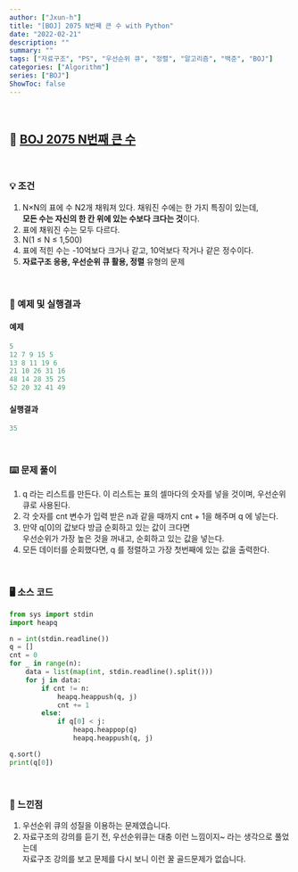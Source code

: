 ```yaml
---
author: ["Jxun-h"]
title: "[BOJ] 2075 N번째 큰 수 with Python"
date: "2022-02-21"
description: ""
summary: ""
tags: ["자료구조", "PS", "우선순위 큐", "정렬", "알고리즘", "백준", "BOJ"]
categories: ["Algorithm"]
series: ["BOJ"]
ShowToc: false
---
```


<br>

## 📌 <a href="https://www.acmicpc.net/problem/2075" target="_blank">BOJ 2075 N번째 큰 수</a>

<br>

### 💡 조건

1.  N×N의 표에 수 N2개 채워져 있다. 채워진 수에는 한 가지 특징이 있는데,  
    **모든 수는 자신의 한 칸 위에 있는 수보다 크다는 것**이다.
2.  표에 채워진 수는 모두 다르다.
3.  N(1 ≤ N ≤ 1,500)
4.  표에 적힌 수는 -10억보다 크거나 같고, 10억보다 작거나 같은 정수이다.
5.  **자료구조 응용, 우선순위 큐 활용, 정렬** 유형의 문제

<br>

### 🔖 예제 및 실행결과

#### 예제

```py
5
12 7 9 15 5
13 8 11 19 6
21 10 26 31 16
48 14 28 35 25
52 20 32 41 49
```

#### 실행결과

```py
35
```

<br>

### ⌨️ 문제 풀이

1.  q 라는 리스트를 만든다. 이 리스트는 표의 셀마다의 숫자를 넣을 것이며, 우선순위 큐로 사용된다.
2.  각 숫자를 cnt 변수가 입력 받은 n과 같을 때까지 cnt + 1을 해주며 q 에 넣는다.
3.  만약 q[0]의 값보다 방금 순회하고 있는 값이 크다면  
    우선순위가 가장 높은 것을 꺼내고, 순회하고 있는 값을 넣는다.
4.  모든 데이터를 순회했다면, q 를 정렬하고 가장 첫번째에 있는 값을 출력한다.

<br>

### 🖥 소스 코드

```py
from sys import stdin
import heapq

n = int(stdin.readline())
q = []
cnt = 0
for _ in range(n):
    data = list(map(int, stdin.readline().split()))
    for j in data:
        if cnt != n:
            heapq.heappush(q, j)
            cnt += 1
        else:
            if q[0] < j:
                heapq.heappop(q)
                heapq.heappush(q, j)

q.sort()
print(q[0])
```

<br>

### 💾 느낀점

1.  우선순위 큐의 성질을 이용하는 문제였습니다.
2.  자료구조의 강의를 듣기 전, 우선순위큐는 대충 이런 느낌이지~ 라는 생각으로 풀었는데  
    자료구조 강의를 보고 문제를 다시 보니 이런 꿀 골드문제가 없습니다.